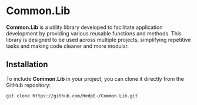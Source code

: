 # Common.Lib

**Common.Lib** is a utility library developed to facilitate application development by providing various reusable functions and methods. This library is designed to be used across multiple projects, simplifying repetitive tasks and making code cleaner and more modular.

## Installation

To include **Common.Lib** in your project, you can clone it directly from the GitHub repository:

```bash
git clone https://github.com/HedpE-/Common.Lib.git